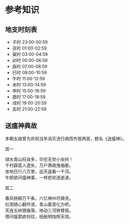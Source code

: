 # 参考知识

## 地支时刻表

* 子时  23:00-00:59
* 丑时  01:00-02:59
* 寅时  03:00-04:59
* 卯时  05:00-06:59
* 辰时  07:00-08:59
* 巳时  09:00-10:59
* 午时  11:00-12:59
* 未时  13:00-14:59
* 申时  15:00-16:59
* 酉时  17:00-18:59
* 戌时  19:00-20:59
* 亥时  21:00-22:59

## 送瘟神典故

本朝太祖曾为庆祝当年消灭流行病而作首两首，题名《送瘟神》。

其一

绿水青山枉自多，华佗无奈小虫何！<br/>
千村薜荔人遗矢，万户萧疏鬼唱歌。<br/>
坐地日行八万里，巡天遥看一千河。<br/>
牛郎欲问瘟神事，一样悲欢逐逝波。<br/>

其二

春风杨柳万千条，六亿神州尽舜尧。<br/>
红雨随心翻作浪，青山着意化为桥。<br/>
天连五岭银锄落，地动三河铁臂摇。<br/>
借问瘟君欲何往，纸船明烛照天烧。<br/>
